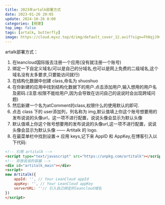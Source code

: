 ```yaml
---
title: 2023年artalk部署方式
date: 2023-01-26 20:05
update: 2024-10-26 8:00
categories: [搭建]
top_img: false
tags: [artalk, butterfly]
image: https://cloud.myxz.top/d/img/default_cover_12.avif?sign=Fh0qjJ9vC0ggdUzVfIA6NxMOnaSx7pnhVfAzHm45oOs=:0
---
```


artalk部署方式：
1. 在leancloud国际版去注册一个应用(没有就注册一个账号)
2. 绑定一下自定义域名(可以是自己的分域名,也可以是网上免费的二级域名,这个域名没有太多要求,只要能访问就行)
3. 在结构化数据中创建 class,命名为 shuoshuo
4. 在你新建的应用中找到结构化数据下的用户.点击添加用户,输入想用的用户名及密码.(注意:权限不能给用户,因为会导致在访问自己的说说时会出现跨域问题)
5. 然后新建一个名为atComment的class,权限什么的使用默认的即可.
6. 点击 class 下的 user添加列，列名称为 img,默认值填上你这个账号想要用的发布说说的头像url，这一项不进行配置，说说头像会显示为默认头像
7. 默认值填上你这个账号想要用的发布说说的头像url,这一项不进行配置，说说头像会显示为默认头像 —— Artitalk 的 logo.
8. 在最菜单栏中找到设置-> 应用 keys,记下来 AppID 和 AppKey,在博客引入以下代码:
``` HTML
<!-- 引用 artitalk -->
<script type="text/javascript" src="https://unpkg.com/artitalk"></script>
<!-- 存放说说的容器 -->
<div id="artitalk_main"></div>
<script>
new Artitalk({
    appId: '', // Your LeanCloud appId
    appKey: '', // Your LeanCloud appKey
    serverURL: ''// 引入自己绑定的leancloud域名
})
</script>
```
